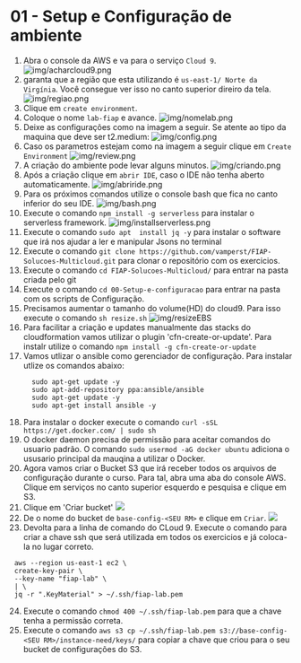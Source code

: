 # 01 - Setup e Configuração de ambiente


 1. Abra o console da AWS e va para o serviço `Cloud 9`.
   ![img/acharcloud9.png](img/acharcloud9.png)
1. garanta que a região que esta utilizando é `us-east-1/ Norte da Virgínia`. Você consegue ver isso no canto superior direiro da tela.
    ![img/regiao.png](img/regiao.png)
 2. Clique em `create environment`.
 3. Coloque o nome `lab-fiap` e avance.
 ![img/nomelab.png](img/nomelab.png)
 5. Deixe as configurações como na imagem a seguir. Se atente ao tipo da maquina que deve ser t2.medium:
![img/config.png](img/config.png)
 6. Caso os parametros estejam como na imagem a seguir clique em `Create Environment`
   ![img/review.png](img/review.png)
 7. A criação do ambiente pode levar alguns minutos.
![img/criando.png](img/criando.png)
 8. Após a criação clique em `abrir IDE`, caso o IDE não tenha aberto automaticamente.
   ![img/abriride.png](img/abriride.png)
9. Para os próximos comandos utilize o console bash que fica no canto inferior do seu IDE.
   ![img/bash.png](img/bash.png)
10. Execute o comando `npm install -g serverless` para instalar o serverless framework.
    ![img/installserverless.png](img/installserverless.png)
11. Execute o comando `sudo apt  install jq -y` para instalar o software que irá nos ajudar a ler e manipular Jsons no terminal
12. Execute o comando `git clone https://github.com/vamperst/FIAP-Solucoes-Multicloud.git` para clonar o repositório com os exercicios.
13. Execute o comando `cd FIAP-Solucoes-Multicloud/` para entrar na pasta criada pelo git
14. Execute o comando `cd 00-Setup-e-configuracao` para entrar na pasta com os scripts de Configuração.
15. Precisamos aumentar o tamanho do volume(HD) do cloud9. Para isso execute o comando  `sh resize.sh`
   ![img/resizeEBS](img/resizeEBS.png)
16. Para facilitar a criação e updates manualmente das stacks do cloudformation vamos utilizar o plugin 'cfn-create-or-update'. Para instalr utilize o comando `npm install -g cfn-create-or-update`
17. Vamos utlizar o ansible como gerenciador de configuração. Para instalar utlize os comandos abaixo:
    ``` shell
      sudo apt-get update -y
      sudo apt-add-repository ppa:ansible/ansible
      sudo apt-get update -y
      sudo apt-get install ansible -y 
    ```
18. Para instalar o docker execute o comando `curl -sSL https://get.docker.com/ | sudo sh`
19. O docker daemon precisa de permissão para aceitar comandos do usuario padrão. O comando `sudo usermod -aG docker ubuntu` adiciona o ususario principal da mauqina a utilizar o Docker.
20. Agora vamos criar o Bucket S3 que irá receber todos os arquivos de configuração durante o curso. Para tal, abra uma aba do console AWS. Clique em serviços no canto superior esquerdo e pesquisa e clique em S3.
21. Clique em 'Criar bucket'
    ![](img/s3CreateBucket.png)
22. De o nome do bucket de `base-config-<SEU RM>` e clique em `Criar`.
    ![](img/createBucket.png)
23. Devolta para a linha de comando do CLoud 9. Execute o comando para criar a chave ssh que será utilizada em todos os exercicios e já coloca-la no lugar correto.
   ```
    aws --region us-east-1 ec2 \
    create-key-pair \
    --key-name "fiap-lab" \
    | \
    jq -r ".KeyMaterial" > ~/.ssh/fiap-lab.pem   
   ```
24. Execute o comando `chmod 400 ~/.ssh/fiap-lab.pem` para que a chave tenha a permissão correta.
25. Execute o comando `aws s3 cp ~/.ssh/fiap-lab.pem s3://base-config-<SEU RM>/instance-need/keys/` para copiar a chave que criou para o seu bucket de configurações do S3.